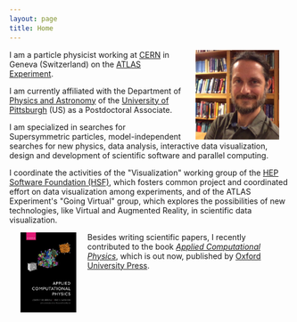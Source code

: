 ```yaml
---
layout: page
title: Home
---
```



<img alt="profile picture" align="right" width="150" hspace="20" src="/assets/img/pages/profile_pic.png">

I am a particle physicist working at <a href="http://www.cern.ch">CERN</a> in Geneva (Switzerland) on the <a href="http://atlas.cern/">ATLAS Experiment</a>.

I am currently affiliated with the Department of <a href="http://www.physicsandastronomy.pitt.edu/">Physics and Astronomy</a> of the
<a href="http://www.pitt.edu/">University of Pittsburgh</a> (US) as a Postdoctoral Associate.

I am specialized in searches for Supersymmetric particles, model-independent searches for new physics, data analysis, interactive data visualization, design and development of scientific software and parallel computing.

I coordinate the activities of the "Visualization" working group of the [HEP Software Foundation (HSF)](http://hepsoftwarefoundation.org/), which fosters common project and coordinated effort on data visualization among experiments, and of the ATLAS Experiment's "Going Virtual" group, which explores the possibilities of new technologies, like Virtual and Augmented Reality, in scientific data visualization.

<a href="/menu/writing.html"><img alt="book cover" align="left" width="100" hspace="20" src="/assets/img/pages/acp_cover.jpg"></a>

Besides writing scientific papers, I recently contributed to the book [_Applied Computational Physics_](/menu/writing.html), which is out now, published by [Oxford University Press](https://global.oup.com/academic/product/applied-computational-physics-9780198708643?cc=ch&lang=en&).
